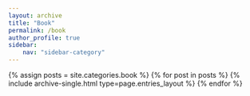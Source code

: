 ```yaml
---
layout: archive
title: "Book"
permalink: /book
author_profile: true
sidebar:
    nav: "sidebar-category"
---
```


{% assign posts = site.categories.book %}
{% for post in posts %} {% include archive-single.html type=page.entries_layout %} {% endfor %}